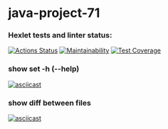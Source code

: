 # java-project-71

### Hexlet tests and linter status:
[![Actions Status](https://github.com/Denis-Shakhurov/java-project-71/actions/workflows/hexlet-check.yml/badge.svg)](https://github.com/Denis-Shakhurov/java-project-71/actions)
[![Maintainability](https://api.codeclimate.com/v1/badges/b2c8c5147c642df541c0/maintainability)](https://codeclimate.com/github/Denis-Shakhurov/java-project-71/maintainability)
[![Test Coverage](https://api.codeclimate.com/v1/badges/b2c8c5147c642df541c0/test_coverage)](https://codeclimate.com/github/Denis-Shakhurov/java-project-71/test_coverage)


### show set -h (--help)
[![asciicast]({https://ru.paste.pics/R4TAP}.svg)]({https://ru.paste.pics/R4TAP}) 

### show diff between files
[![asciicast]({https://ru.paste.pics/R4TBI}.svg)]({https://ru.paste.pics/R4TBI})